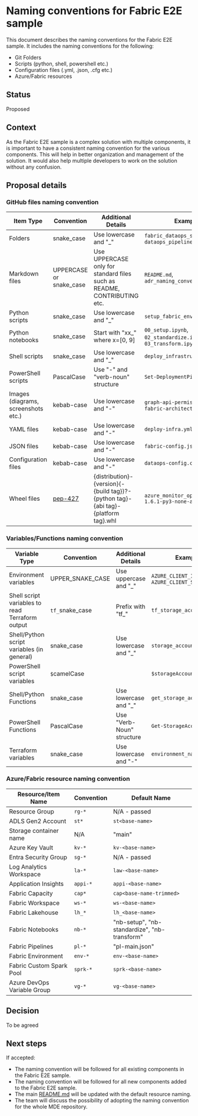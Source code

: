 # Naming conventions for Fabric E2E sample

This document describes the naming conventions for the Fabric E2E sample. It includes the naming conventions for the following:

- Git Folders
- Scripts (python, shell, powershell etc.)
- Configuration files (.yml, .json, .cfg etc.)
- Azure/Fabric resources

## Status

Proposed

## Context

As the Fabric E2E sample is a complex solution with multiple components, it is important to have a consistent naming convention for the various components. This will help in better organization and management of the solution. It would also help multiple developers to work on the solution without any confusion.

## Proposal details

### GitHub files naming convention

| Item Type | Convention | Additional Details | Example |
| --- | --- | --- | --- |
| Folders | snake_case | Use lowercase and "_" | `fabric_dataops_sample`, `dataops_pipeline` |
| Markdown files | UPPERCASE or snake_case | Use UPPERCASE only for standard files such as README, CONTRIBUTING etc. | `README.md`, `adr_naming_convention.md` |
| Python scripts | snake_case | Use lowercase and "_" | `setup_fabric_environment.py` |
| Python notebooks | snake_case | Start with "xx_" where x=[0, 9] | `00_setup.ipynb`, `02_standardize.ipynb`, `03_transform.ipynb` |
| Shell scripts | snake_case | Use lowercase and "_" | `deploy_infrastructure.sh` |
| PowerShell scripts | PascalCase | Use "-" and "verb-noun" structure | `Set-DeploymentPipelines.ps1` |
| Images (diagrams, screenshots etc.) | kebab-case | Use lowercase and "-" | `graph-api-permission.png`, `fabric-architecture.drawio`|
| YAML files | kebab-case | Use lowercase and "-" | `deploy-infra.yml` |
| JSON files | kebab-case | Use lowercase and "-" | `fabric-config.json` |
| Configuration files | kebab-case | Use lowercase and "-" | `dataops-config.cfg` |
| Wheel files | [pep-427](https://peps.python.org/pep-0427/) | {distribution}-{version}(-{build tag})?-{python tag}-{abi tag}-{platform tag}.whl | `azure_monitor_opentelemetry-1.6.1-py3-none-any.whl` |

### Variables/Functions naming convention

| Variable Type | Convention | Additional Details | Example |
| --- | --- | --- | --- |
| Environment variables | UPPER_SNAKE_CASE | Use uppercase and "_" | `AZURE_CLIENT_ID`, `AZURE_CLIENT_SECRET` |
| Shell script variables to read Terraform output | `tf_`snake_case | Prefix with "tf_" | `tf_storage_account_name` |
| Shell/Python script variables (in general) | snake_case | Use lowercase and "_" | `storage_account_name` |
| PowerShell script variables | `$`camelCase |  | `$storageAccountName` |
| Shell/Python Functions | snake_case | Use lowercase and "_" | `get_storage_account_name` |
| PowerShell Functions | PascalCase | Use "Verb-Noun" structure | `Get-StorageAccountName` |
| Terraform variables | snake_case | Use lowercase and "-" | `environment_name` |

### Azure/Fabric resource naming convention

| Resource/Item Name | Convention | Default Name |
| --- | --- | --- |
| Resource Group | `rg-*` | N/A - passed |
| ADLS Gen2 Account | `st*` | `st<base-name>` |
| Storage container name | N/A | "main" |
| Azure Key Vault | `kv-*` | `kv-<base-name>` |
| Entra Security Group | `sg-*` | N/A - passed |
| Log Analytics Workspace | `la-*` | `law-<base-name>` |
| Application Insights | `appi-*` | `appi-<base-name>` |
| Fabric Capacity | `cap*` | `cap<base-name-trimmed>` |
| Fabric Workspace | `ws-*` | `ws-<base-name>` |
| Fabric Lakehouse | `lh_*` | `lh_<base-name>` |
| Fabric Notebooks | `nb-*` | "nb-setup", "nb-standardize", "nb-transform" |
| Fabric Pipelines | `pl-*` | "pl-main.json" |
| Fabric Environment | `env-*` | `env-<base-name>` |
| Fabric Custom Spark Pool | `sprk-*` | `sprk-<base-name>` |
| Azure DevOps Variable Group | `vg-*` | `vg-<base-name>` |

## Decision

To be agreed

## Next steps

If accepted:

- The naming convention will be followed for all existing components in the Fabric E2E sample.
- The naming convention will be followed for all new components added to the Fabric E2E sample.
- The main [README.md](./../README.md) will be updated with the default resource naming.
- The team will discuss the possibility of adopting the naming convention for the whole MDE repository.
